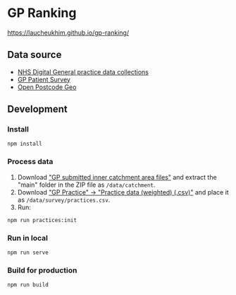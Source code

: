 # GP Ranking

https://laucheukhim.github.io/gp-ranking/

## Data source

- [NHS Digital General practice data collections](https://digital.nhs.uk/data-and-information/data-collections-and-data-sets/data-collections/general-practice-data-collections)
- [GP Patient Survey](https://www.gp-patient.co.uk/surveysandreports)
- [Open Postcode Geo](https://www.getthedata.com/open-postcode-geo-api)

## Development

### Install
```
npm install
```

### Process data

1. Download ["GP submitted inner catchment area files"](https://digital.nhs.uk/data-and-information/data-collections-and-data-sets/data-collections/general-practice-data-collections) and extract the "main" folder in the ZIP file as `/data/catchment`.
2. Download ["GP Practice" -> "Practice data (weighted) (.csv)"](https://www.gp-patient.co.uk/surveysandreports) and place it as `/data/survey/practices.csv`.
3. Run:

```
npm run practices:init
```

### Run in local
```
npm run serve
```

### Build for production
```
npm run build
```
